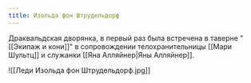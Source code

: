 ```yaml
---
title: Изольда фон Штрудельдорф
---
```

Драквальдская дворянка, в первый раз была встречена в таверне "[[Экипаж и кони]]" в сопровождении телохранительницы [[Мари Шультц]] и служанки [[Яна Алляйнер|Яны Алляйнер]].

![[Леди Изольда фон Штрудельдорф.jpg]]


